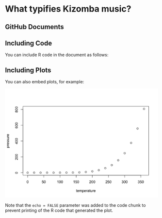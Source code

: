 What typifies Kizomba music?
================

## GitHub Documents

## Including Code

You can include R code in the document as follows:

## Including Plots

You can also embed plots, for example:

![](dashboard-_files/figure-gfm/pressure-1.png)<!-- -->

Note that the `echo = FALSE` parameter was added to the code chunk to
prevent printing of the R code that generated the plot.
